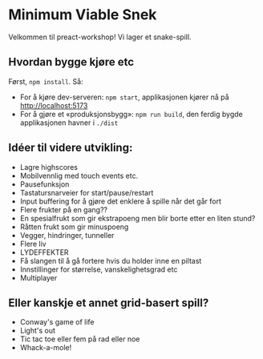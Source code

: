# Minimum Viable Snek

Velkommen til preact-workshop! Vi lager et snake-spill.

## Hvordan bygge kjøre etc

Først, `npm install`. Så:

- For å kjøre dev-serveren: `npm start`, applikasjonen kjører nå på <http://localhost:5173>
- For å gjøre et «produksjonsbygg»: `npm run build`, den ferdig bygde applikasjonen havner i `./dist`

## Idéer til videre utvikling:

- Lagre highscores
- Mobilvennlig med touch events etc.
- Pausefunksjon
- Tastatursnarveier for start/pause/restart
- Input buffering for å gjøre det enklere å spille når det går fort
- Flere frukter på en gang??
- En spesialfrukt som gir ekstrapoeng men blir borte etter en liten stund?
- Råtten frukt som gir minuspoeng
- Vegger, hindringer, tunneller
- Flere liv
- LYDEFFEKTER
- Få slangen til å gå fortere hvis du holder inne en piltast
- Innstillinger for størrelse, vanskelighetsgrad etc
- Multiplayer

## Eller kanskje et annet grid-basert spill?

- Conway's game of life
- Light's out
- Tic tac toe eller fem på rad eller noe
- Whack-a-mole!
